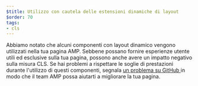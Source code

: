 ```yaml
---
$title: Utilizzo con cautela delle estensioni dinamiche di layout
$order: 70
tags:
- cls
---
```


Abbiamo notato che alcuni componenti con layout dinamico vengono utilizzati nella tua pagina AMP. Sebbene possano fornire esperienze utente utili ed esclusive sulla tua pagina, possono anche avere un impatto negativo sulla misura CLS. Se hai problemi a rispettare le soglie di prestazioni durante l'utilizzo di questi componenti, segnala [un problema su GitHub ](https://github.com/ampproject/amphtml/issues/new?assignees=&labels=Type%3A+Page+experience&template=page-experience.md&title=Page+experience+issue) in modo che il team AMP possa aiutarti a migliorare la tua pagina.
